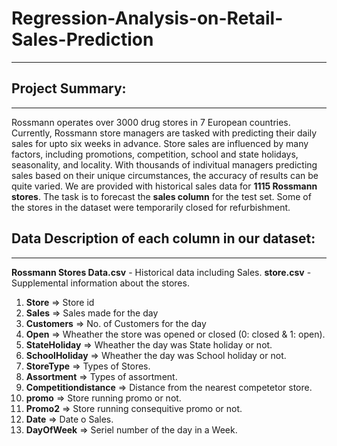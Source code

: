 # Regression-Analysis-on-Retail-Sales-Prediction
---

## Project Summary:
---

Rossmann operates over 3000 drug stores in 7 European countries. Currently, Rossmann store managers are tasked with predicting their daily sales for upto six weeks in advance. Store sales are influenced by many factors, including promotions, competition, school and state holidays, seasonality, and locality. With thousands of indivitual managers predicting sales based on their unique circumstances, the accuracy of results can be quite varied. We are provided with historical sales data for **1115 Rossmann stores**. The task is to forecast the **sales column** for the test set. Some of the stores in the dataset were temporarily closed for refurbishment.

## Data Description of each column in our dataset:
---

**Rossmann Stores Data.csv** - Historical data including Sales.
**store.csv** - Supplemental information about the stores.

1.   **Store** ⇒ Store id
2.   **Sales** ⇒ Sales made for the day
3.   **Customers** ⇒ No. of Customers for the day
4.   **Open** ⇒ Wheather the store was opened or closed (0: closed & 1: open).
5.   **StateHoliday** ⇒ Wheather the day was State holiday or not.
6.   **SchoolHoliday** ⇒ Wheather the day was School holiday or not.
7.   **StoreType** ⇒ Types of Stores.
8.   **Assortment** ⇒ Types of assortment.
9.   **Competitiondistance** ⇒ Distance from the nearest competetor store.
10.   **promo** ⇒ Store running promo or not.
11.   **Promo2** ⇒ Store running consequitive promo or not.
12.   **Date** ⇒ Date o Sales.
13.   **DayOfWeek** ⇒ Seriel number of the day in a Week.
